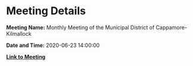 # Meeting Details

**Meeting Name:** Monthly Meeting of the Municipal District of Cappamore-Kilmallock

**Date and Time:** 2020-06-23 14:00:00

**[Link to Meeting](https://www.limerick.ie/council/whats-on/monthly-meeting-municipal-district-cappamore-kilmallock-60)**
